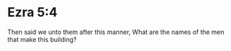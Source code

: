 # Ezra 5:4

Then said we unto them after this manner, What are the names of the men that make this building?